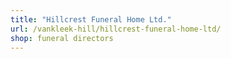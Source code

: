 ```yaml
---
title: "Hillcrest Funeral Home Ltd."
url: /vankleek-hill/hillcrest-funeral-home-ltd/
shop: funeral directors
---
```

